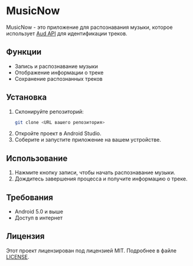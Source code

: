 # MusicNow

MusicNow - это приложение для распознавания музыки, которое использует [Aud API](https://audd.io/) для идентификации треков.

## Функции

- Запись и распознавание музыки
- Отображение информации о треке
- Сохранение распознанных треков

## Установка

1. Склонируйте репозиторий:
   ```bash
   git clone <URL вашего репозитория>
   ```
2. Откройте проект в Android Studio.
3. Соберите и запустите приложение на вашем устройстве.

## Использование

1. Нажмите кнопку записи, чтобы начать распознавание музыки.
2. Дождитесь завершения процесса и получите информацию о треке.

## Требования

- Android 5.0 и выше
- Доступ в интернет

## Лицензия

Этот проект лицензирован под лицензией MIT. Подробнее в файле [LICENSE](LICENSE).
